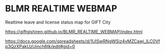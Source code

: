 # BLMR REALTIME WEBMAP
Realtime leave and license status map for GIFT City

https://giftgishiren.github.io/BLMR_REALTIME_WEBMAP/index.html

https://docs.google.com/spreadsheets/d/1UlSwRNgWSiz4vMZCawj_lLC0Vfp3QzXPakUzUmch6tk/edit#gid=0

